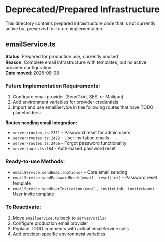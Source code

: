 # Deprecated/Prepared Infrastructure

This directory contains prepared infrastructure code that is not currently active but preserved for future implementation.

## emailService.ts

**Status**: Prepared for production use, currently unused  
**Reason**: Complete email infrastructure with templates, but no active provider configuration  
**Date moved**: 2025-08-08

### Future Implementation Requirements:
1. Configure email provider (SendGrid, SES, or Mailgun)
2. Add environment variables for provider credentials
3. Import and use emailService in the following routes that have TODO placeholders:

**Routes needing email integration:**
- `server/routes.ts:2351` - Password reset for admin users
- `server/routes.ts:2422` - User invitation emails  
- `server/routes.ts:2466` - Forgot password functionality
- `server/auth.ts:164` - Auth-based password reset

### Ready-to-use Methods:
- `emailService.sendEmail(options)` - Core email sending
- `emailService.sendPasswordReset(email, resetLink)` - Password reset template
- `emailService.sendUserInvitation(email, inviteLink, inviterName)` - User invite template

### To Reactivate:
1. Move `emailService.ts` back to `server/utils/`
2. Configure production email provider
3. Replace TODO comments with actual emailService calls
4. Add provider-specific environment variables